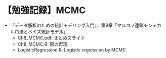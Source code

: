 # 【勉強記録】MCMC

- 『データ解析のための統計モデリング入門』：第8章「マルコフ連鎖モンテカルロ法とベイズ統計モデル」
    - Ch8_MCMC.pdf: まとめスライド
    - Ch8_MCMC.R: 図の再現
    - LogisticRegression.R: Logistic regression by MCMC
